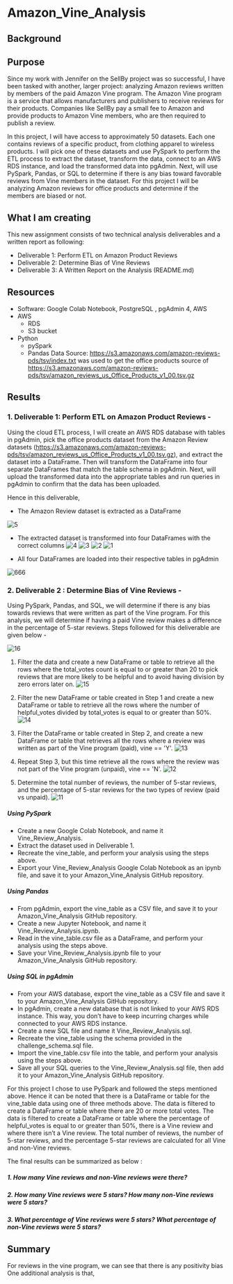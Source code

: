 # Amazon_Vine_Analysis

## Background

## Purpose
Since my work with Jennifer on the SellBy project was so successful, I have been tasked with another, larger project: analyzing Amazon reviews written by members of the paid Amazon Vine program. The Amazon Vine program is a service that allows manufacturers and publishers to receive reviews for their products. Companies like SellBy pay a small fee to Amazon and provide products to Amazon Vine members, who are then required to publish a review.

In this project, I will have access to approximately 50 datasets. Each one contains reviews of a specific product, from clothing apparel to wireless products. I will pick one of these datasets and use PySpark to perform the ETL process to extract the dataset, transform the data, connect to an AWS RDS instance, and load the transformed data into pgAdmin. Next, will use PySpark, Pandas, or SQL to determine if there is any bias toward favorable reviews from Vine members in the dataset. For this project I will be analyzing Amazon reviews for office products and determine if the members are biased or not.


## What I am creating 
This new assignment consists of two technical analysis deliverables and a written report as following:

- Deliverable 1: Perform ETL on Amazon Product Reviews
- Deliverable 2: Determine Bias of Vine Reviews
- Deliverable 3: A Written Report on the Analysis (README.md)


## Resources
- Software: Google Colab Notebook, PostgreSQL , pgAdmin 4, AWS
- AWS
    - RDS
    - S3 bucket
- Python
    - pySpark
    - Pandas
Data Source: https://s3.amazonaws.com/amazon-reviews-pds/tsv/index.txt was used to get the office products source of https://s3.amazonaws.com/amazon-reviews-pds/tsv/amazon_reviews_us_Office_Products_v1_00.tsv.gz


## Results 

### 1. Deliverable 1: Perform ETL on Amazon Product Reviews - 
Using the cloud ETL process, I will create an AWS RDS database with tables in pgAdmin, pick the office products dataset from the Amazon Review datasets (https://s3.amazonaws.com/amazon-reviews-pds/tsv/amazon_reviews_us_Office_Products_v1_00.tsv.gz), and extract the dataset into a DataFrame. Then will transform the DataFrame into four separate DataFrames that match the table schema in pgAdmin. Next, will upload the transformed data into the appropriate tables and run queries in pgAdmin to confirm that the data has been uploaded.

Hence in this deliverable, 
- The Amazon  Review dataset is extracted as a DataFrame 

![5](https://user-images.githubusercontent.com/23488019/154587836-98c60a43-cf12-434f-94b0-c3e8d50c586a.PNG)

- The extracted dataset is transformed into four DataFrames with the correct columns 
![4](https://user-images.githubusercontent.com/23488019/154587855-e0667986-37ff-4cde-a645-0f27993e9cff.PNG)
![3](https://user-images.githubusercontent.com/23488019/154587866-b0dc4b6d-387c-472b-a763-67526a355c14.PNG)
![2](https://user-images.githubusercontent.com/23488019/154587872-5f4c5a0f-613a-4081-a238-d235b95afd38.PNG)
![1](https://user-images.githubusercontent.com/23488019/154587879-132b51de-7fb3-4668-bfb6-5b562dd4af9e.PNG)


- All four DataFrames are loaded into their respective tables in pgAdmin 

![666](https://user-images.githubusercontent.com/23488019/154588196-82525c1e-8372-467a-8c8b-3dccbf477d6e.PNG)


### 2. Deliverable 2 : Determine Bias of Vine Reviews - 

Using PySpark, Pandas, and SQL, we will determine if there is any bias towards reviews that were written as part of the Vine program. For this analysis, we will determine if having a paid Vine review makes a difference in the percentage of 5-star reviews. Steps followed for this deliverable are given below - 

![16](https://user-images.githubusercontent.com/23488019/154587085-6f090f79-8a2c-45a5-adae-324970a70f34.PNG)

1. Filter the data and create a new DataFrame or table to retrieve all the rows where the total_votes count is equal to or greater than 20 to pick reviews that are more likely to be helpful and to avoid having division by zero errors later on.
![15](https://user-images.githubusercontent.com/23488019/154587124-a109d88f-b029-4cf1-9494-a47cc576d459.PNG)

2. Filter the new DataFrame or table created in Step 1 and create a new DataFrame or table to retrieve all the rows where the number of helpful_votes divided by total_votes is equal to or greater than 50%.
![14](https://user-images.githubusercontent.com/23488019/154587157-86adf9e1-ea9d-4529-a638-431a947f4371.PNG)

3. Filter the DataFrame or table created in Step 2, and create a new DataFrame or table that retrieves all the rows where a review was written as part of the Vine program (paid), vine == 'Y'.
![13](https://user-images.githubusercontent.com/23488019/154587196-d10bdcec-ccae-4979-9c59-b218be9f6043.PNG)

4. Repeat Step 3, but this time retrieve all the rows where the review was not part of the Vine program (unpaid), vine == 'N'.
![12](https://user-images.githubusercontent.com/23488019/154587212-1eb41eb5-abe7-4a02-b3ed-c64c16667383.PNG)

5. Determine the total number of reviews, the number of 5-star reviews, and the percentage of 5-star reviews for the two types of review (paid vs unpaid).
![11](https://user-images.githubusercontent.com/23488019/154587222-422057dc-2c7a-4b4e-890c-8fd07068dbc8.PNG)

##### Using PySpark
- Create a new Google Colab Notebook, and name it Vine_Review_Analysis.
- Extract the dataset used in Deliverable 1.
- Recreate the vine_table, and perform your analysis using the steps above.
- Export your Vine_Review_Analysis Google Colab Notebook as an ipynb file, and save it to your Amazon_Vine_Analysis GitHub repository.


##### Using Pandas
- From pgAdmin, export the vine_table as a CSV file, and save it to your Amazon_Vine_Analysis GitHub repository.
- Create a new Jupyter Notebook, and name it Vine_Review_Analysis.ipynb.
- Read in the vine_table.csv file as a DataFrame, and perform your analysis using the steps above.
- Save your Vine_Review_Analysis.ipynb file to your Amazon_Vine_Analysis GitHub repository.

##### Using SQL in pgAdmin
- From your AWS database, export the vine_table as a CSV file and save it to your Amazon_Vine_Analysis GitHub repository.
- In pgAdmin, create a new database that is not linked to your AWS RDS instance. This way, you don’t have to keep incurring charges while connected to your AWS RDS instance.
- Create a new SQL file and name it Vine_Review_Analysis.sql.
- Recreate the vine_table using the schema provided in the challenge_schema.sql file.
- Import the vine_table.csv file into the table, and perform your analysis using the steps above.
- Save all your SQL queries to the Vine_Review_Analysis.sql file, then add it to your Amazon_Vine_Analysis GitHub repository.

For this project I chose to use PySpark and followed the steps mentioned above. Hence it can be noted that there is a DataFrame or table for the vine_table data using one of three methods above. The data is filtered to create a DataFrame or table where there are 20 or more total votes. 
The data is filtered to create a DataFrame or table where the percentage of helpful_votes is equal to or greater than 50%, there is a Vine review and where there isn’t a Vine review. The total number of reviews, the number of 5-star reviews, and the percentage 5-star reviews are calculated for all Vine and non-Vine reviews. 

The final results can be summarized as below :

##### 1. How many Vine reviews and non-Vine reviews were there?

##### 2. How many Vine reviews were 5 stars? How many non-Vine reviews were 5 stars?

##### 3. What percentage of Vine reviews were 5 stars? What percentage of non-Vine reviews were 5 stars?

## Summary
For reviews in the vine program, we can see that there is any positivity bias 
 One additional analysis is that, 

